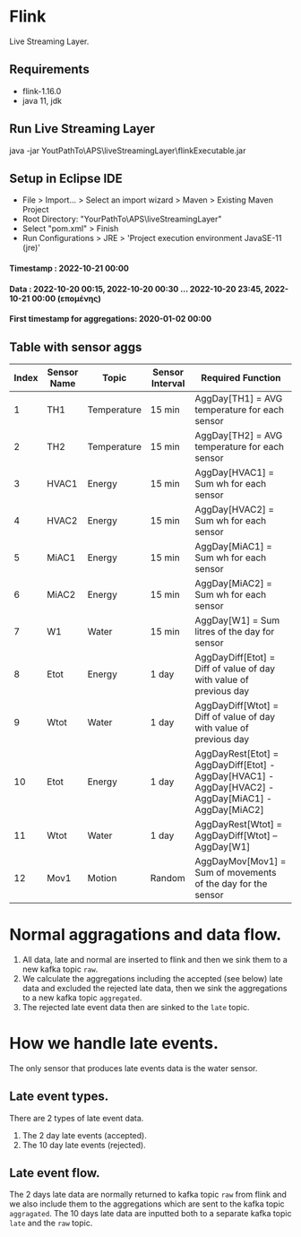 # Flink

Live Streaming Layer.

## Requirements

- flink-1.16.0
- java 11, jdk

## Run Live Streaming Layer

java -jar YoutPathTo\APS\liveStreamingLayer\flinkExecutable.jar

## Setup in Eclipse IDE

- File > Import... > Select an import wizard > Maven > Existing Maven Project
- Root Directory: "YourPathTo\APS\liveStreamingLayer"
- Select "pom.xml" > Finish
- Run Configurations > JRE > 'Project execution environment JavaSE-11 (jre)'

#### Timestamp : 2022-10-21 00:00

#### Data : 2022-10-20 00:15, 2022-10-20 00:30 … 2022-10-20 23:45, 2022-10-21 00:00 (επομένης)

#### First timestamp for aggregations: 2020-01-02 00:00

## Table with sensor aggs

| Index | Sensor Name | Topic       | Sensor Interval | Required Function                                                                                   |
| ----- | ----------- | ----------- | --------------- | --------------------------------------------------------------------------------------------------- |
| 1     | TH1         | Temperature | 15 min          | AggDay[TH1] = AVG temperature for each sensor                                                       |
| 2     | TH2         | Temperature | 15 min          | AggDay[TH2] = AVG temperature for each sensor                                                       |
| 3     | HVAC1       | Energy      | 15 min          | AggDay[HVAC1] = Sum wh for each sensor                                                              |
| 4     | HVAC2       | Energy      | 15 min          | AggDay[HVAC2] = Sum wh for each sensor                                                              |
| 5     | MiAC1       | Energy      | 15 min          | AggDay[MiAC1] = Sum wh for each sensor                                                              |
| 6     | MiAC2       | Energy      | 15 min          | AggDay[MiAC2] = Sum wh for each sensor                                                              |
| 7     | W1          | Water       | 15 min          | AggDay[W1] = Sum litres of the day for sensor                                                       |
| 8     | Etot        | Energy      | 1 day           | AggDayDiff[Etot] = Diff of value of day with value of previous day                                  |
| 9     | Wtot        | Water       | 1 day           | AggDayDiff[Wtot] = Diff of value of day with value of previous day                                  |
| 10    | Etot        | Energy      | 1 day           | AggDayRest[Etot] = AggDayDiff[Etot] - AggDay[HVAC1] - AggDay[HVAC2] - AggDay[MiAC1] - AggDay[MiAC2] |
| 11    | Wtot        | Water       | 1 day           | AggDayRest[Wtot] = AggDayDiff[Wtot] – AggDay[W1]                                                    |
| 12    | Mov1        | Motion      | Random          | AggDayMov[Mov1] = Sum of movements of the day for the sensor                                        |

# Normal aggragations and data flow.

1. All data, late and normal are inserted to flink and then we sink them to a new kafka topic `raw`.
2. We calculate the aggregations including the accepted (see below) late data and excluded the rejected late data, then we sink the aggregations to a new kafka topic `aggregated`.
3. The rejected late event data then are sinked to the `late` topic.

# How we handle late events.

The only sensor that produces late events data is the water sensor.

## Late event types.

There are 2 types of late event data.

1. The 2 day late events (accepted).
2. The 10 day late events (rejected).

## Late event flow.

The 2 days late data are normally returned to kafka topic `raw` from flink and we also include them to the aggregations which are sent to the kafka topic `aggragated`.
The 10 days late data are inputted both to a separate kafka topic `late` and the `raw` topic.
